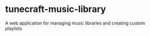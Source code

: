 # tunecraft-music-library
A web application for managing music libraries and creating custom playlists
